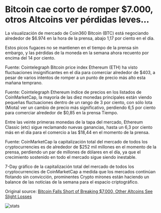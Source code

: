 # Bitcoin cae corto de romper $7.000, otros Altcoins ver pérdidas leves...

La visualización de mercado de Coin360 Bitcoin (BTC) está negociando alrededor de $6.974 en la hora de la prensa, abajo 1,17 por ciento en el día.

Estos picos fugaces no se mantienen en el tiempo de la prensa sin embargo, y las pérdidas de la moneda en la semana ahora recuento por encima del 14 por ciento.

Fuente: Cointelegraph Bitcoin price index Ethereum (ETH) ha visto fluctuaciones insignificantes en el día para comerciar alrededor de $403, a pesar de varios intentos de romper a un punto de precio más alto esta mañana temprano.

Fuente: Cointelegraph Ethereum índice de precios en los listados de CoinMarketCap, la mayoría de las diez monedas principales están viendo pequeñas fluctuaciones dentro de un rango de 3 por ciento, con sólo Iota (Miota) ver un cambio de precio más significativo, perdiendo 6,5 por ciento para comerciar alrededor de $0,85 en la prensa Tiempo.

Entre las veinte primeras monedas de la tapa del mercado, Ethereum Classic (etc) sigue reclamando nuevas ganancias, hasta un 6,3 por ciento más en el día para el comercio a las $18,44 en el momento de la prensa.

Fuente: CoinMarketCap la capitalización total del mercado de todos los cryptocurrencies es de alrededor de $252 mil millones en el momento de la prensa, perdiendo un par de millones de dólares en el día, ya que el crecimiento sostenido en todo el mercado sigue siendo inestable.

7-Day gráfico de la capitalización total del mercado de todos los cryptocurrencies de CoinMarketCap a medida que los mercados continúan flotando sin convicción, prominentes Crypto mirones están haciendo un balance de las noticias de la semana para el espacio criptográfico.

Original source: [Bitcoin Falls Short of Breaking $7,000, Other Altcoins See Slight Losses](https://cointelegraph.com/news/bitcoin-falls-short-of-breaking-7-000-other-altcoins-see-slight-losses)

![stats](https://c.statcounter.com/11760860/0/a89fa40b/1/ "stats")